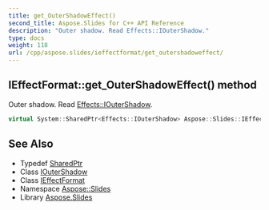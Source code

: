 ```yaml
---
title: get_OuterShadowEffect()
second_title: Aspose.Slides for C++ API Reference
description: "Outer shadow. Read Effects::IOuterShadow."
type: docs
weight: 118
url: /cpp/aspose.slides/ieffectformat/get_outershadoweffect/
---
```

## IEffectFormat::get_OuterShadowEffect() method


Outer shadow. Read [Effects::IOuterShadow](../../../aspose.slides.effects/ioutershadow/).

```cpp
virtual System::SharedPtr<Effects::IOuterShadow> Aspose::Slides::IEffectFormat::get_OuterShadowEffect()=0
```

## See Also

* Typedef [SharedPtr](../../system/sharedptr/)
* Class [IOuterShadow](../../aspose.slides.effects/ioutershadow/)
* Class [IEffectFormat](./)
* Namespace [Aspose::Slides](../)
* Library [Aspose.Slides](../../)